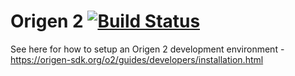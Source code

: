 

# Origen 2 [![Build Status](https://github.com/Origen-SDK/o2/workflows/Regression%20Tests/badge.svg)](https://github.com/Origen-SDK/o2/actions?query=workflow%3A%22Regression+Tests%22)

See here for how to setup an Origen 2 development environment - https://origen-sdk.org/o2/guides/developers/installation.html


